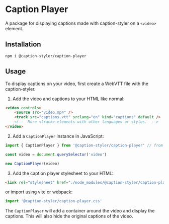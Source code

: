 # Caption Player
A package for displaying captions made with caption-styler on a `<video>` element.

## Installation
```
npm i @caption-styler/caption-player
```

## Usage
To display captions on your video, first create a WebVTT file with the caption-styler.

1. Add the video and captions to your HTML like normal:

```html
<video controls>
    <source src="video.mp4" />
    <track src="captions.vtt" srclang="en" kind="captions" default />
    <!--  More <track>-elements with other languages or styles.  -->
</video>
```

2. Add a `CaptionPlayer` instance in JavaScript:

```js
import { CaptionPlayer } from '@caption-styler/caption-player' // from node_modules folder

const video = document.querySelector('video')

new CaptionPlayer(video)
```

3. Add the caption player stylesheet to your HTML:

```html
<link rel="stylesheet" href="./node_modules/@caption-styler/caption-player/dist/caption-player.css" />
```

or import using vite or webpack:

```js
import '@caption-styler/caption-player.css'
```

The `CaptionPlayer` will add a container around the video and display the captions.
This will also hide the original captions of the video.